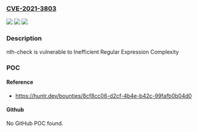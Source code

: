 ### [CVE-2021-3803](https://cve.mitre.org/cgi-bin/cvename.cgi?name=CVE-2021-3803)
![](https://img.shields.io/static/v1?label=Product&message=fb55%2Fnth-check&color=blue)
![](https://img.shields.io/static/v1?label=Version&message=%3C%202.0.1%20&color=brighgreen)
![](https://img.shields.io/static/v1?label=Vulnerability&message=CWE-1333%20Inefficient%20Regular%20Expression%20Complexity&color=brighgreen)

### Description

nth-check is vulnerable to Inefficient Regular Expression Complexity

### POC

#### Reference
- https://huntr.dev/bounties/8cf8cc06-d2cf-4b4e-b42c-99fafb0b04d0

#### Github
No GitHub POC found.

